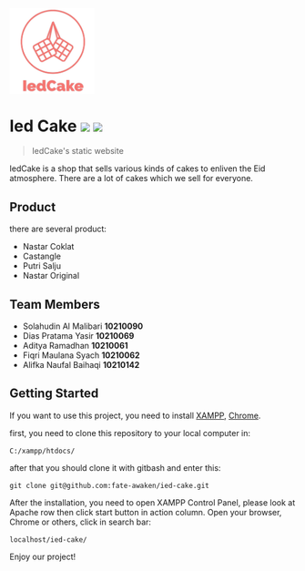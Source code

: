 [<img src="images/icon/ied_cake_logo.png" align="center" width="150"/>](ied_cake_logo.png)
# Ied Cake [![](https://img.shields.io/badge/code%20style-standart-brightgreen)](https://google.github.io/styleguide/) ![](https://img.shields.io/badge/status-uwu-brightgreen)

> IedCake's static website

IedCake is a shop that sells various kinds of cakes to enliven the Eid atmosphere. There are a lot of cakes which we sell for everyone.

## Product
there are several product:
- Nastar Coklat
- Castangle
- Putri Salju
- Nastar Original

## Team Members
- Solahudin Al Malibari **10210090**
- Dias Pratama Yasir **10210069**
- Aditya Ramadhan **10210061**
- Fiqri Maulana Syach **10210062**
- Alifka Naufal Baihaqi **10210142**

## Getting Started
If you want to use this project, you need to install [XAMPP](https://www.apachefriends.org/download.html), [Chrome](https://www.google.com/intl/id_id/chrome/).

first, you need to clone this repository to your local computer in:
```
C:/xampp/htdocs/
```
after that you should clone it with gitbash and enter this:
```
git clone git@github.com:fate-awaken/ied-cake.git
```

After the installation, you need to open XAMPP Control Panel, please look at Apache row then click start button in action column. Open your browser, Chrome or others, click in search bar:

```
localhost/ied-cake/
```
Enjoy our project!
